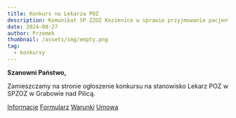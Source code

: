 ```yaml
---
title: Konkurs na Lekarza POZ
description: Komunikat SP ZZOZ Kozienice w sprawie przyjmowania pacjentek oddział ginekologiczny.
date: 2024-08-27
author: Przemek
thumbnail: /assets/img/empty.png
tag:
  - konkursy
---
```


**Szanowni Państwo,**

Zamieszczamy na stronie ogłoszenie konkursu na stanowisko Lekarz POZ w SPZOZ w Grabowie nad Pilicą.

<a href="/assets/docs/08.2024-Informacja-SP_ZZOZ-w-Kozienicach-Oddzial-Ginegologiczno-Polozniczy.pdf" class="button mt-5" target="_blank" data-no-swup>Informacje</a>
<a href="/assets/docs/formularz_ofertowy.pdf" class="button mt-5" target="_blank" data-no-swup>Formularz</a>
<a href="/assets/docs/SWKO_POZ_10_2024_warunki_konkursu.pdf" class="button mt-5" target="_blank" data-no-swup>Warunki</a>
<a href="/assets/docs/umowa_konkurs.pdf" class="button mt-5" target="_blank" data-no-swup>Umowa</a>